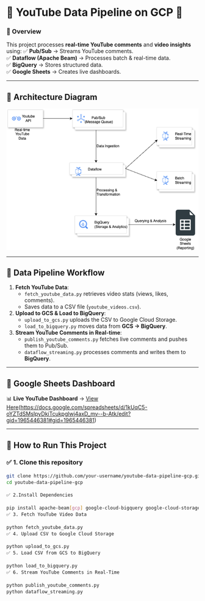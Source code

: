 # 🎥 YouTube Data Pipeline on GCP 🚀
### 📌 Overview
This project processes **real-time YouTube comments** and **video insights** using:
✅ **Pub/Sub** → Streams YouTube comments.  
✅ **Dataflow (Apache Beam)** → Processes batch & real-time data.  
✅ **BigQuery** → Stores structured data.  
✅ **Google Sheets** → Creates live dashboards.  

---

## **🔹 Architecture Diagram**
![Architecture Diagram](https://github.com/saideeksha-enukonda/outube-data-pipeline-gcp/blob/main/Architecture%20Diagram.drawio.png)

---

## **🔹 Data Pipeline Workflow**
1. **Fetch YouTube Data**:
   - `fetch_youtube_data.py` retrieves video stats (views, likes, comments).
   - Saves data to a CSV file (`youtube_videos.csv`).
2. **Upload to GCS & Load to BigQuery**:
   - `upload_to_gcs.py` uploads the CSV to Google Cloud Storage.
   - `load_to_bigquery.py` moves data from **GCS → BigQuery**.
3. **Stream YouTube Comments in Real-time**:
   - `publish_youtube_comments.py` fetches live comments and pushes them to Pub/Sub.
   - `dataflow_streaming.py` processes comments and writes them to **BigQuery**.

---

## **🔹 Google Sheets Dashboard**
📊 **Live YouTube Dashboard** → [View Here](https://docs.google.com/spreadsheets/d/1XuIfwZrsixvd80YSL0tbEa11jhMsTo_aj3I5x5GQJyM/edit?gid=362839265#gid=362839265)(https://docs.google.com/spreadsheets/d/1kUqC5-oYZTdSMsIpyDkiTcukpglwj4axD_mv--b-Atk/edit?gid=1965446381#gid=1965446381)

---

## **🔹 How to Run This Project**
### ✅ **1. Clone this repository**
```bash
git clone https://github.com/your-username/youtube-data-pipeline-gcp.git
cd youtube-data-pipeline-gcp

✅ 2.Install Dependencies

pip install apache-beam[gcp] google-cloud-bigquery google-cloud-storage google-cloud-pubsub googleapiclient pandas
✅ 3. Fetch YouTube Video Data

python fetch_youtube_data.py
✅ 4. Upload CSV to Google Cloud Storage

python upload_to_gcs.py
✅ 5. Load CSV from GCS to BigQuery

python load_to_bigquery.py
✅ 6. Stream YouTube Comments in Real-Time

python publish_youtube_comments.py
python dataflow_streaming.py
